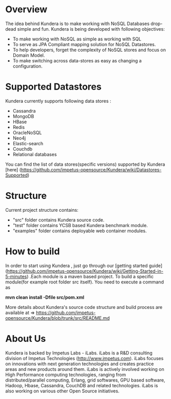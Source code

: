 Overview
=========
The idea behind Kundera is to make working with NoSQL Databases drop-dead simple and fun. Kundera is being developed with following objectives:

* To make working with NoSQL as simple as working with SQL
* To serve as JPA Compliant mapping solution for NoSQL Datastores.
*	To help developers, forget the complexity of NoSQL stores and focus on Domain Model.
*	To make switching across data-stores as easy as changing a configuration.

Supported Datastores 
=====================
Kundera currently supports following data stores :
*  Cassandra
*  MongoDB
*  HBase
*  Redis
*  OracleNoSQL
*  Neo4j
*  Elastic-search
*  Couchdb
*  Relational databases
  
You can find the list of data stores(specific versions) supported by Kundera [here] (https://github.com/impetus-opensource/Kundera/wiki/Datastores-Supported)


Structure
=========
Current project structure contains:
* "src" folder contains Kundera source code.
* "test" folder contains YCSB based Kundera benchmark module.
* "examples" folder contains deployable web container modules.

How to build
============
In order to start using Kundera , just go through our [getting started guide] (https://github.com/impetus-opensource/Kundera/wiki/Getting-Started-in-5-minutes) .Each module is a maven based project. To build a specific module(for example root folder src itself). You need to execute a command as 

<b>mvn clean install -Dfile src/pom.xml </b>

More details about Kundera's source code structure and build process are available at => 
https://github.com/impetus-opensource/Kundera/blob/trunk/src/README.md


About Us
========
Kundera is backed by Impetus Labs - iLabs. iLabs is a R&D consulting division of Impetus Technologies (http://www.impetus.com). iLabs focuses on innovations with next generation technologies and creates practice areas and new products around them. iLabs is actively involved working on High Performance computing technologies, ranging from distributed/parallel computing, Erlang, grid softwares, GPU based software, Hadoop, Hbase, Cassandra, CouchDB and related technologies. iLabs is also working on various other Open Source initiatives.
